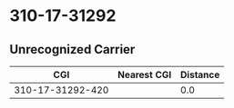 # 310-17-31292
## Unrecognized Carrier


| CGI | Nearest CGI | Distance |
|-----|-------------|----------|
| 310-17-31292-420 |  | 0.0 |
